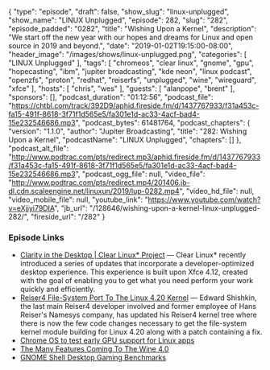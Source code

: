{
  "type": "episode",
  "draft": false,
  "show_slug": "linux-unplugged",
  "show_name": "LINUX Unplugged",
  "episode": 282,
  "slug": "282",
  "episode_padded": "0282",
  "title": "Wishing Upon a Kernel",
  "description": "We start off the new year with our hopes and dreams for Linux and open source in 2019 and beyond.",
  "date": "2019-01-02T19:15:00-08:00",
  "header_image": "/images/shows/linux-unplugged.png",
  "categories": [
    "LINUX Unplugged"
  ],
  "tags": [
    "chromeos",
    "clear linux",
    "gnome",
    "gpu",
    "hopecasting",
    "ibm",
    "jupiter broadcasting",
    "kde neon",
    "linux podcast",
    "openzfs",
    "proton",
    "redhat",
    "reiserfs",
    "unplugged",
    "wine",
    "wireguard",
    "xfce"
  ],
  "hosts": [
    "chris",
    "wes"
  ],
  "guests": [
    "alanpope",
    "brent"
  ],
  "sponsors": [],
  "podcast_duration": "01:12:56",
  "podcast_file": "https://chtbl.com/track/392D9/aphid.fireside.fm/d/1437767933/f31a453c-fa15-491f-8618-3f71f1d565e5/fa301e1d-ac33-4acf-bad4-15e232546686.mp3",
  "podcast_bytes": 61481764,
  "podcast_chapters": {
    "version": "1.1.0",
    "author": "Jupiter Broadcasting",
    "title": "282: Wishing Upon a Kernel",
    "podcastName": "LINUX Unplugged",
    "chapters": []
  },
  "podcast_alt_file": "http://www.podtrac.com/pts/redirect.mp3/aphid.fireside.fm/d/1437767933/f31a453c-fa15-491f-8618-3f71f1d565e5/fa301e1d-ac33-4acf-bad4-15e232546686.mp3",
  "podcast_ogg_file": null,
  "video_file": "http://www.podtrac.com/pts/redirect.mp4/201406.jb-dl.cdn.scaleengine.net/linuxun/2019/lup-0282.mp4",
  "video_hd_file": null,
  "video_mobile_file": null,
  "youtube_link": "https://www.youtube.com/watch?v=eXjjyi79DIA",
  "jb_url": "/128646/wishing-upon-a-kernel-linux-unplugged-282/",
  "fireside_url": "/282"
}


### Episode Links

  * [Clarity in the Desktop | Clear Linux* Project](https://clearlinux.org/blogs/clarity-desktop "Clarity in the Desktop | Clear Linux* Project") — Clear Linux* recently introduced a series of updates that incorporate a developer-optimized desktop experience. This experience is built upon Xfce 4.12, created with the goal of enabling you to get what you need perform your work quickly and efficiently.
  * [Reiser4 File-System Port To The Linux 4.20 Kernel](https://www.phoronix.com/scan.php?page=news_item&px=reiser4-for-linux-4.20 "Reiser4 File-System Port To The Linux 4.20 Kernel") — Edward Shishkin, the last main Reiser4 developer involved and former employee of Hans Reiser's Namesys company, has updated his Reiser4 kernel tree where there is now the few code changes necessary to get the file-system kernel module building for Linux 4.20 along with a patch containing a fix. 
  * [Chrome OS to test early GPU support for Linux apps](https://9to5google.com/2018/12/26/chrome-os-linux-apps-gpu-support/ "Chrome OS to test early GPU support for Linux apps")
  * [The Many Features Coming To The Wine 4.0](https://www.phoronix.com/scan.php?page=news_item&px=Wine-4.0-Feature-Overview "The Many Features Coming To The Wine 4.0")
  * [GNOME Shell Desktop Gaming Benchmarks](https://www.phoronix.com/scan.php?page=article&item=gaming-desktop-eoy2018&num=3 "GNOME Shell Desktop Gaming Benchmarks")


